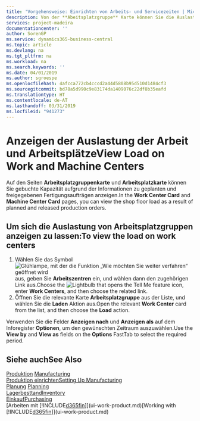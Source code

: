 ```yaml
---
title: 'Vorgehensweise: Einrichten von Arbeits- und Servicezeiten | Microsoft Docs'
description: Von der **Abeitsplatzgruppe** Karte können Sie die Auslastung der Arbeitsplatzgruppen aufgrund der freigegebenen Fertigungsaufträgen anzeigen.
services: project-madeira
documentationcenter: ''
author: SorenGP
ms.service: dynamics365-business-central
ms.topic: article
ms.devlang: na
ms.tgt_pltfrm: na
ms.workload: na
ms.search.keywords: ''
ms.date: 04/01/2019
ms.author: sgroespe
ms.openlocfilehash: 4afcca772cb4cccd2a44d5808b95d510d1484cf3
ms.sourcegitcommit: bd78a5d990c9e83174da1409076c22df8b35eafd
ms.translationtype: HT
ms.contentlocale: de-AT
ms.lasthandoff: 03/31/2019
ms.locfileid: "941273"
---
```

# <a name="view-load-on-work-and-machine-centers"></a><span data-ttu-id="a85c9-103">Anzeigen der Auslastung der Arbeit und Arbeitsplätze</span><span class="sxs-lookup"><span data-stu-id="a85c9-103">View Load on Work and Machine Centers</span></span>
<span data-ttu-id="a85c9-104">Auf den Seiten **Arbeitsplatzgruppenkarte** und **Arbeitsplatzkarte** können Sie gebuchte Kapazität aufgrund der Informationen zu geplanten und freigegebenen Fertigungsaufträgen anzeigen.</span><span class="sxs-lookup"><span data-stu-id="a85c9-104">In the **Work Center Card** and **Machine Center Card** pages, you can view the shop floor load as a result of planned and released production orders.</span></span>    

## <a name="to-view-the-load-on-work-centers"></a><span data-ttu-id="a85c9-105">Um sich die Auslastung von Arbeitsplatzgruppen anzeigen zu lassen:</span><span class="sxs-lookup"><span data-stu-id="a85c9-105">To view the load on work centers</span></span>  
1.  <span data-ttu-id="a85c9-106">Wählen Sie das Symbol ![Glühlampe, mit der die Funktion „Wie möchten Sie weiter verfahren“ geöffnet wird](media/ui-search/search_small.png "Wie möchten Sie weiter verfahren?") aus, geben Sie **Arbeitszentren** ein, und wählen dann den zugehörigen Link aus.</span><span class="sxs-lookup"><span data-stu-id="a85c9-106">Choose the ![Lightbulb that opens the Tell Me feature](media/ui-search/search_small.png "Tell me what you want to do") icon, enter **Work Centers**, and then choose the related link.</span></span>  
2.  <span data-ttu-id="a85c9-107">Öffnen Sie die relevante Karte **Arbeitsplatzgruppe** aus der Liste, und wählen Sie die **Laden** Aktion aus.</span><span class="sxs-lookup"><span data-stu-id="a85c9-107">Open the relevant **Work Center** card from the list, and then choose the **Load** action.</span></span>  

<span data-ttu-id="a85c9-108">Verwenden Sie die Felder **Anzeigen nach** und **Anzeigen als** auf dem Inforegister **Optionen**, um den gewünschten Zeitraum auszuwählen.</span><span class="sxs-lookup"><span data-stu-id="a85c9-108">Use the **View by** and **View as** fields on the **Options** FastTab to select the required period.</span></span>  

## <a name="see-also"></a><span data-ttu-id="a85c9-109">Siehe auch</span><span class="sxs-lookup"><span data-stu-id="a85c9-109">See Also</span></span>  
<span data-ttu-id="a85c9-110">[Produktion](production-manage-manufacturing.md)  </span><span class="sxs-lookup"><span data-stu-id="a85c9-110">[Manufacturing](production-manage-manufacturing.md)  </span></span>  
[<span data-ttu-id="a85c9-111">Produktion einrichten</span><span class="sxs-lookup"><span data-stu-id="a85c9-111">Setting Up Manufacturing</span></span>](production-configure-production-processes.md)  
<span data-ttu-id="a85c9-112">[Planung](production-planning.md)    </span><span class="sxs-lookup"><span data-stu-id="a85c9-112">[Planning](production-planning.md)    </span></span>  
[<span data-ttu-id="a85c9-113">Lagerbesttand</span><span class="sxs-lookup"><span data-stu-id="a85c9-113">Inventory</span></span>](inventory-manage-inventory.md)  
[<span data-ttu-id="a85c9-114">Einkauf</span><span class="sxs-lookup"><span data-stu-id="a85c9-114">Purchasing</span></span>](purchasing-manage-purchasing.md)  
<span data-ttu-id="a85c9-115">[Arbeiten mit [!INCLUDE[d365fin](includes/d365fin_md.md)]](ui-work-product.md)</span><span class="sxs-lookup"><span data-stu-id="a85c9-115">[Working with [!INCLUDE[d365fin](includes/d365fin_md.md)]](ui-work-product.md)</span></span>
